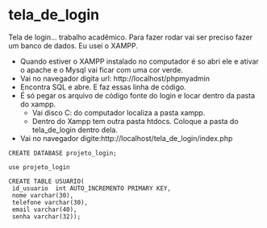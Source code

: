 # tela_de_login
 Tela de login... trabalho acadêmico.
 Para fazer rodar vai ser preciso fazer um banco de dados. Eu usei o XAMPP.
 * Quando estiver o XAMPP instalado no computador é so abri ele e ativar o apache e o Mysql vai ficar com uma cor verde.
 * Vai no navegador digita url: http://localhost/phpmyadmin
 * Encontra SQL e abre. E faz essas linha de código.
 * É só pegar os arquivo de código fonte do login e locar dentro da pasta do xampp.
    * Vai disco C: do computador localiza a pasta xampp.
    * Dentro do Xampp tem outra pasta htdocs. Coloque a pasta do tela_de_login dentro dela.
 * Vai no navegador digite:http://localhost/tela_de_login/index.php
  
 ```
 CREATE DATABASE projeto_login;
 
 use projeto_login

 CREATE TABLE USUARIO(
  id_usuario  int AUTO_INCREMENTO PRIMARY KEY,
  nome varchar(30),
  telefone varchar(30),
  email varchar(40),
  senha varchar(32));
```
